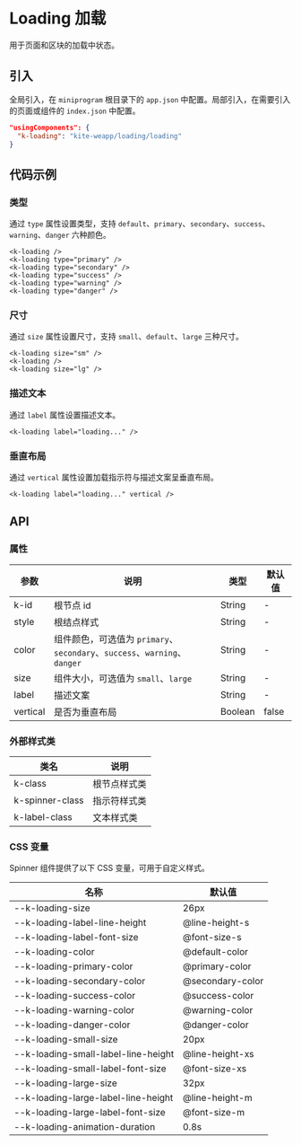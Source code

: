 # Loading 加载

用于页面和区块的加载中状态。

## 引入

全局引入，在 `miniprogram` 根目录下的 `app.json` 中配置。局部引入，在需要引入的页面或组件的 `index.json` 中配置。

```json
"usingComponents": {
  "k-loading": "kite-weapp/loading/loading"
}
```

## 代码示例

### 类型

通过 `type` 属性设置类型，支持 `default`、`primary`、`secondary`、`success`、`warning`、`danger` 六种颜色。

```wxml
<k-loading />
<k-loading type="primary" />
<k-loading type="secondary" />
<k-loading type="success" />
<k-loading type="warning" />
<k-loading type="danger" />
```

### 尺寸

通过 `size` 属性设置尺寸，支持 `small`、`default`、`large` 三种尺寸。

```wxml
<k-loading size="sm" />
<k-loading />
<k-loading size="lg" />
```

### 描述文本

通过 `label` 属性设置描述文本。

```wxml
<k-loading label="loading..." />
```

### 垂直布局

通过 `vertical` 属性设置加载指示符与描述文案呈垂直布局。

```wxml
<k-loading label="loading..." vertical />
```

## API

### 属性

| 参数     | 说明                                                                       | 类型    | 默认值 |
| -------- | -------------------------------------------------------------------------- | ------- | ------ |
| k-id     | 根节点 id                                                                  | String  | -      |
| style    | 根结点样式                                                                 | String  | -      |
| color    | 组件颜色，可选值为 `primary`、 `secondary`、`success`、`warning`、`danger` | String  | -      |
| size     | 组件大小，可选值为 `small`、`large`                                        | String  | -      |
| label    | 描述文案                                                                   | String  | -      |
| vertical | 是否为垂直布局                                                             | Boolean | false  |

### 外部样式类

| 类名            | 说明         |
| --------------- | ------------ |
| k-class         | 根节点样式类 |
| k-spinner-class | 指示符样式类 |
| k-label-class   | 文本样式类   |

### CSS 变量

Spinner 组件提供了以下 CSS 变量，可用于自定义样式。

| 名称                                | 默认值           |
| ----------------------------------- | ---------------- |
| --k-loading-size                    | 26px             |
| --k-loading-label-line-height       | @line-height-s   |
| --k-loading-label-font-size         | @font-size-s     |
| --k-loading-color                   | @default-color   |
| --k-loading-primary-color           | @primary-color   |
| --k-loading-secondary-color         | @secondary-color |
| --k-loading-success-color           | @success-color   |
| --k-loading-warning-color           | @warning-color   |
| --k-loading-danger-color            | @danger-color    |
| --k-loading-small-size              | 20px             |
| --k-loading-small-label-line-height | @line-height-xs  |
| --k-loading-small-label-font-size   | @font-size-xs    |
| --k-loading-large-size              | 32px             |
| --k-loading-large-label-line-height | @line-height-m   |
| --k-loading-large-label-font-size   | @font-size-m     |
| --k-loading-animation-duration      | 0.8s             |
